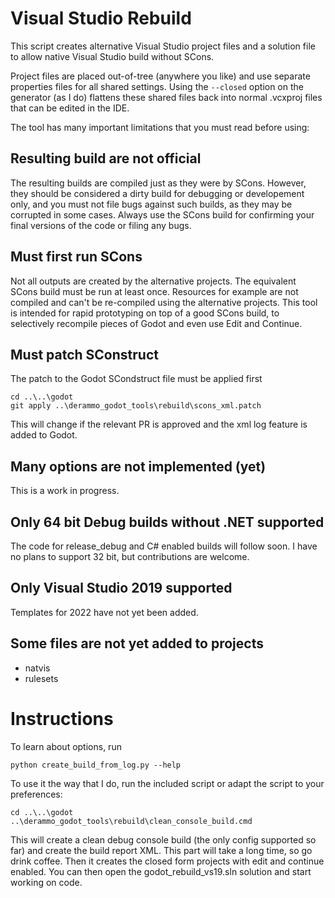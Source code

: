 # Visual Studio Rebuild

This script creates alternative Visual Studio project files and a solution file to allow native Visual Studio build without SCons.

Project files are placed out-of-tree (anywhere you like) and use separate properties files for all shared settings.  Using the `--closed` option on the generator (as I do) flattens these shared files back into normal .vcxproj files that can be edited in the IDE.

The tool has many important limitations that you must read before using:

## Resulting build are not official

The resulting builds are compiled just as they were by SCons.  However, they should be considered a dirty build for debugging or developement only, and you must not file bugs against such builds, as they may be corrupted in some cases.  Always use the SCons build for confirming your final versions of the code or filing any bugs.

## Must first run SCons

Not all outputs are created by the alternative projects.  The equivalent SCons build must be run at least once.  Resources for example are not compiled and can't be re-compiled using the alternative projects.  This tool is intended for rapid prototyping on top of a good SCons build, to selectively recompile pieces of Godot and even use Edit and Continue.

## Must patch SConstruct

The patch to the Godot SCondstruct file must be applied first

```
cd ..\..\godot
git apply ..\derammo_godot_tools\rebuild\scons_xml.patch
```

This will change if the relevant PR is approved and the xml log feature is added to Godot.

## Many options are not implemented (yet)

This is a work in progress.

## Only 64 bit Debug builds without .NET supported

The code for release_debug and C# enabled builds will follow soon.  I have no plans to support 32 bit, but contributions are welcome.

## Only Visual Studio 2019 supported

Templates for 2022 have not yet been added.

## Some files are not yet added to projects

- natvis
- rulesets

# Instructions

To learn about options, run 
```
python create_build_from_log.py --help
```

To use it the way that I do, run the included script or adapt the script to your preferences:

```
cd ..\..\godot
..\derammo_godot_tools\rebuild\clean_console_build.cmd
```

This will create a clean debug console build (the only config supported so far) and create the build report XML.  This part will take a long time, so go drink coffee.  Then it creates the closed form projects with edit and continue enabled.  You can then open the godot_rebuild_vs19.sln solution and start working on code.

